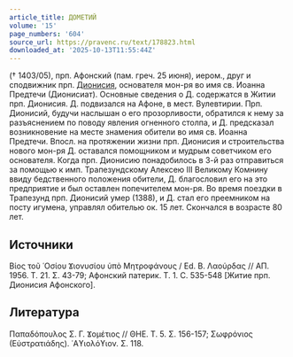 ```yaml
---
article_title: ДОМЕТИЙ
volume: '15'
page_numbers: '604'
source_url: https://pravenc.ru/text/178823.html
downloaded_at: '2025-10-13T11:55:44Z'
---
```


(† 1403/05), прп. Афонский (пам. греч. 25 июня), иером., друг и сподвижник прп. [Дионисия](https://pravenc.ru/text/Дионисий.html), основателя мон-ря во имя св. Иоанна Предтечи (Дионисиат). Основные сведения о Д. содержатся в Житии прп. Дионисия. Д. подвизался на Афоне, в мест. Вулевтирии. Прп. Дионисий, будучи наслышан о его прозорливости, обратился к нему за разъяснением по поводу явления огненного столпа, и Д. предсказал возникновение на месте знамения обители во имя св. Иоанна Предтечи. Впосл. на протяжении жизни прп. Дионисия и строительства нового мон-ря Д. оставался помощником и мудрым советчиком его основателя. Когда прп. Дионисию понадобилось в 3-й раз отправиться за помощью к имп. Трапезундскому Алексею III Великому Комнину ввиду бедственного положения обители, Д. благословил его на это предприятие и был оставлен попечителем мон-ря. Во время поездки в Трапезунд прп. Дионисий умер (1388), и Д. стал его преемником на посту игумена, управлял обителью ок. 15 лет. Скончался в возрасте 80 лет.

## Источники

Bίος τοῦ ῾Οσίου Ϫιονυσίου ὑπὸ Μητροφάνους / Ed. Β. Λαούρδας // ΑΠ. 1956. Τ. 21. 
Σ. 
43-79; Афонский патерик. Т. 1. С. 535-548 [Житие прп. Дионисия Афонского].

## Литература

Παπαδόπουλος Σ. Γ. Ϫομέτιος // ΘΗΕ. Τ. 5. Σ. 156-157; Σωφρόνιος (Εὐστρατιάδης). ῾Αϒιολόϒιον. Σ. 118.

